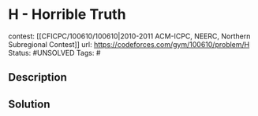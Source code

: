 # H - Horrible Truth

contest: [[CFICPC/100610/100610|2010-2011 ACM-ICPC, NEERC, Northern Subregional Contest]]
url: https://codeforces.com/gym/100610/problem/H
Status: #UNSOLVED
Tags: #

## Description

## Solution

